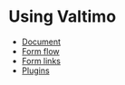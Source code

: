 # Using Valtimo

* [Document](document/document.md)
* [Form flow](form-flow/form-flow.md)
* [Form links](form-link/form-link.md)
* [Plugins](plugin/plugins.md)
